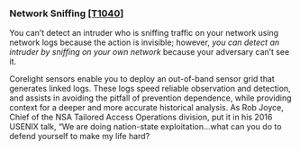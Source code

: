 ### Network Sniffing [\[T1040\]](https://attack.mitre.org/techniques/T1040/)

You can’t detect an intruder who is sniffing traffic on your network using network logs  because the action is invisible; however, _you can detect an intruder by sniffing on your own network_ because your adversary can’t see it.

Corelight sensors enable you to deploy an out-of-band sensor grid that generates linked logs. These logs speed reliable observation and detection, and assists in avoiding the pitfall of prevention dependence, while providing context for a deeper and more accurate historical analysis. As Rob Joyce, Chief of the NSA Tailored Access Operations division, put it in his 2016 USENIX talk, “We are doing nation-state exploitation...what can you do to defend yourself to make my life hard?
